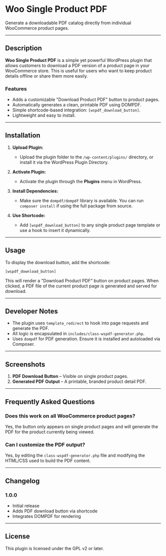 # Woo Single Product PDF

Generate a downloadable PDF catalog directly from individual WooCommerce product pages.

---

## Description

**Woo Single Product PDF** is a simple yet powerful WordPress plugin that allows customers to download a PDF version of a product page in your WooCommerce store. This is useful for users who want to keep product details offline or share them more easily.

### Features

* Adds a customizable "Download Product PDF" button to product pages.
* Automatically generates a clean, printable PDF using DOMPDF.
* Simple shortcode-based integration: `[wspdf_download_button]`.
* Lightweight and easy to install.

---

## Installation

1. **Upload Plugin:**

   * Upload the plugin folder to the `/wp-content/plugins/` directory, or install it via the WordPress Plugin Directory.

2. **Activate Plugin:**

   * Activate the plugin through the **Plugins** menu in WordPress.

3. **Install Dependencies:**

   * Make sure the `dompdf/dompdf` library is available. You can run `composer install` if using the full package from source.

4. **Use Shortcode:**

   * Add `[wspdf_download_button]` to any single product page template or use a hook to insert it dynamically.

---

## Usage

To display the download button, add the shortcode:

```
[wspdf_download_button]
```

This will render a "Download Product PDF" button on product pages. When clicked, a PDF file of the current product page is generated and served for download.

---

## Developer Notes

* The plugin uses `template_redirect` to hook into page requests and generate the PDF.
* All logic is encapsulated in `includes/class-wspdf-generator.php`.
* Uses `dompdf` for PDF generation. Ensure it is installed and autoloaded via Composer.

---

## Screenshots

1. **PDF Download Button** – Visible on single product pages.
2. **Generated PDF Output** – A printable, branded product detail PDF.

---

## Frequently Asked Questions

### Does this work on all WooCommerce product pages?

Yes, the button only appears on single product pages and will generate the PDF for the product currently being viewed.

### Can I customize the PDF output?

Yes, by editing the `class-wspdf-generator.php` file and modifying the HTML/CSS used to build the PDF content.

---

## Changelog

### 1.0.0

* Initial release
* Adds PDF download button via shortcode
* Integrates DOMPDF for rendering

---

## License

This plugin is licensed under the GPL v2 or later.
